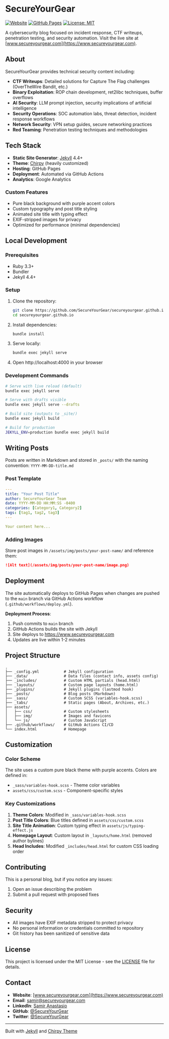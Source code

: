 # SecureYourGear

[![Website](https://img.shields.io/website?url=https%3A%2F%2Fwww.secureyourgear.com)](https://www.secureyourgear.com)
[![GitHub Pages](https://github.com/SecureYourGear/secureyourgear.github.io/actions/workflows/deploy.yml/badge.svg)](https://github.com/SecureYourGear/secureyourgear.github.io/actions/workflows/deploy.yml)
[![License: MIT](https://img.shields.io/badge/License-MIT-blue.svg)](LICENSE)

A cybersecurity blog focused on incident response, CTF writeups, penetration testing, and security automation. Visit the live site at [www.secureyourgear.com](https://www.secureyourgear.com).

## About

SecureYourGear provides technical security content including:

- **CTF Writeups**: Detailed solutions for Capture The Flag challenges (OverTheWire Bandit, etc.)
- **Binary Exploitation**: ROP chain development, ret2libc techniques, buffer overflows
- **AI Security**: LLM prompt injection, security implications of artificial intelligence
- **Security Operations**: SOC automation labs, threat detection, incident response workflows
- **Network Security**: VPN setup guides, secure networking practices
- **Red Teaming**: Penetration testing techniques and methodologies

## Tech Stack

- **Static Site Generator**: [Jekyll](https://jekyllrb.com/) 4.4+
- **Theme**: [Chirpy](https://github.com/cotes2020/jekyll-theme-chirpy) (heavily customized)
- **Hosting**: GitHub Pages
- **Deployment**: Automated via GitHub Actions
- **Analytics**: Google Analytics

### Custom Features

- Pure black background with purple accent colors
- Custom typography and post title styling
- Animated site title with typing effect
- EXIF-stripped images for privacy
- Optimized for performance (minimal dependencies)

## Local Development

### Prerequisites

- Ruby 3.3+
- Bundler
- Jekyll 4.4+

### Setup

1. Clone the repository:
   ```bash
   git clone https://github.com/SecureYourGear/secureyourgear.github.io.git
   cd secureyourgear.github.io
   ```

2. Install dependencies:
   ```bash
   bundle install
   ```

3. Serve locally:
   ```bash
   bundle exec jekyll serve
   ```

4. Open http://localhost:4000 in your browser

### Development Commands

```bash
# Serve with live reload (default)
bundle exec jekyll serve

# Serve with drafts visible
bundle exec jekyll serve --drafts

# Build site (outputs to _site/)
bundle exec jekyll build

# Build for production
JEKYLL_ENV=production bundle exec jekyll build
```

## Writing Posts

Posts are written in Markdown and stored in `_posts/` with the naming convention: `YYYY-MM-DD-title.md`

### Post Template

```yaml
---
title: "Your Post Title"
author: SecureYourGear Team
date: YYYY-MM-DD HH:MM:SS -0400
categories: [Category1, Category2]
tags: [tag1, tag2, tag3]
---

Your content here...
```

### Adding Images

Store post images in `/assets/img/posts/your-post-name/` and reference them:

```markdown
![Alt text](/assets/img/posts/your-post-name/image.png)
```

## Deployment

The site automatically deploys to GitHub Pages when changes are pushed to the `main` branch via GitHub Actions workflow (`.github/workflows/deploy.yml`).

**Deployment Process**:
1. Push commits to `main` branch
2. GitHub Actions builds the site with Jekyll
3. Site deploys to https://www.secureyourgear.com
4. Updates are live within 1-2 minutes

## Project Structure

```
.
├── _config.yml           # Jekyll configuration
├── _data/                # Data files (contact info, assets config)
├── _includes/            # Custom HTML partials (head.html)
├── _layouts/             # Custom page layouts (home.html)
├── _plugins/             # Jekyll plugins (lastmod hook)
├── _posts/               # Blog posts (Markdown)
├── _sass/                # Custom SCSS (variables-hook.scss)
├── _tabs/                # Static pages (About, Archives, etc.)
├── assets/
│   ├── css/              # Custom stylesheets
│   ├── img/              # Images and favicons
│   └── js/               # Custom JavaScript
├── .github/workflows/    # GitHub Actions CI/CD
└── index.html            # Homepage
```

## Customization

### Color Scheme

The site uses a custom pure black theme with purple accents. Colors are defined in:
- `_sass/variables-hook.scss` - Theme color variables
- `assets/css/custom.scss` - Component-specific styles

### Key Customizations

1. **Theme Colors**: Modified in `_sass/variables-hook.scss`
2. **Post Title Colors**: Blue titles defined in `assets/css/custom.scss`
3. **Site Title Animation**: Custom typing effect in `assets/js/typing-effect.js`
4. **Homepage Layout**: Custom layout in `_layouts/home.html` (removed author bylines)
5. **Head Includes**: Modified `_includes/head.html` for custom CSS loading order

## Contributing

This is a personal blog, but if you notice any issues:

1. Open an issue describing the problem
2. Submit a pull request with proposed fixes

## Security

- All images have EXIF metadata stripped to protect privacy
- No personal information or credentials committed to repository
- Git history has been sanitized of sensitive data

## License

This project is licensed under the MIT License - see the [LICENSE](LICENSE) file for details.

## Contact

- **Website**: [www.secureyourgear.com](https://www.secureyourgear.com)
- **Email**: samir@secureyourgear.com
- **LinkedIn**: [Samir Anastasio](https://www.linkedin.com/in/samiranastasio/)
- **GitHub**: [@SecureYourGear](https://github.com/SecureYourGear)
- **Twitter**: [@SecureYourGear](https://twitter.com/SecureYourGear)

---

Built with [Jekyll](https://jekyllrb.com/) and [Chirpy Theme](https://github.com/cotes2020/jekyll-theme-chirpy)
